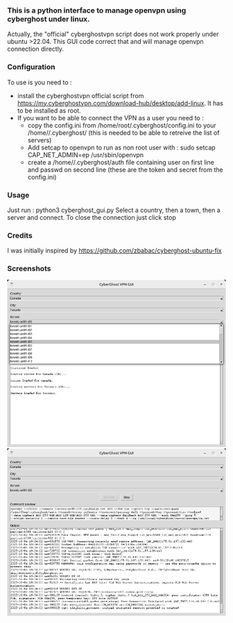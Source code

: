 ### This is a python interface to manage openvpn using cyberghost under linux. ###

Actually, the "official" cyberghostvpn script does not work properly under ubuntu >22.04. 
This GUI code correct that and will manage openvpn connection directly.

### Configuration ###
To use is you need to :
- install the cyberghostvpn official script from https://my.cyberghostvpn.com/download-hub/desktop/add-linux. It has to be installed as root.
- If you want to be able to connect the VPN as a user you need to :
  - copy the config.ini from /home/root/.cyberghost/config.ini to your /home/<user>/.cyberghost/ (this is needed to be able to retreive the list of servers)
  - Add setcap to openvpn to run as non root user with : 
      sudo setcap CAP_NET_ADMIN=ep /usr/sbin/openvpn
  - create a /home/<user>/.cyberghost/auth file containing user on first line and passwd on second line (these are the token and secret from the config.ini)

### Usage ###
Just run : python3 cyberghost_gui.py
Select a country, then a town, then a server and connect.
To close the connection just click stop

### Credits ###
I was initially inspired by https://github.com/zbabac/cyberghost-ubuntu-fix 

### Screenshots ###
![Screenshot 1](https://raw.githubusercontent.com/ifleg/cyberghost/refs/heads/main/screenshots/screenshot2.png "Screeshot 1")
![Screenshot 2](https://raw.githubusercontent.com/ifleg/cyberghost/refs/heads/main/screenshots/screenshot1.png "Screeshot 2")

